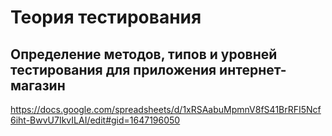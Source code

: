 # Теория тестирования
## Определение методов, типов и уровней тестирования для приложения интернет-магазин
<https://docs.google.com/spreadsheets/d/1xRSAabuMpmnV8fS41BrRFI5Ncf6iht-BwvU7IkvILAI/edit#gid=1647196050>
